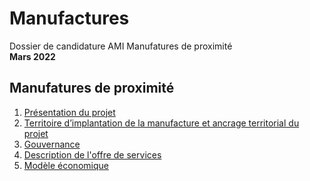 # Manufactures
Dossier de candidature AMI Manufatures de proximité      
**Mars 2022**  

## **Manufatures de proximité**
1. [Présentation du projet](presentation_projet.md)  
2. [Territoire d’implantation de la manufacture et ancrage territorial du projet](territoire.md)
3. [Gouvernance](gouvernance.md)  
4. [Description de l'offre de services](offre.md)  
5. [Modèle économique](modele_eco.md)  
